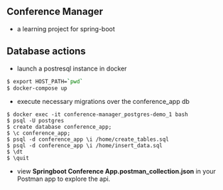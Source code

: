 ## Conference Manager
- a learning project for spring-boot

## Database actions

- launch a postresql instance in docker

```bash
$ export HOST_PATH=`pwd`
$ docker-compose up
```

- execute necessary migrations over the conference_app db
```
$ docker exec -it conference-manager_postgres-demo_1 bash
$ psql -U postgres
$ create database conference_app;
$ \c conference_app;
$ psql -d conference_app \i /home/create_tables.sql
$ psql -d conference_app \i /home/insert_data.sql
$ \dt
$ \quit
```

- view **Springboot Conference App.postman_collection.json** in your Postman app to explore the api.